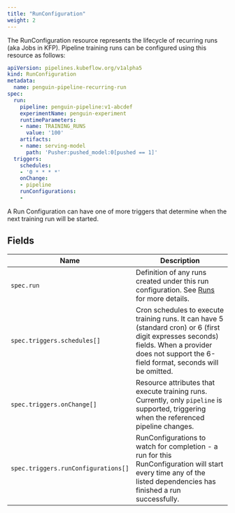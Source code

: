 ```yaml
---
title: "RunConfiguration"
weight: 2
---
```


The RunConfiguration resource represents the lifecycle of recurring runs (aka Jobs in KFP).
Pipeline training runs can be configured using this resource as follows:

```yaml
apiVersion: pipelines.kubeflow.org/v1alpha5
kind: RunConfiguration
metadata:
  name: penguin-pipeline-recurring-run
spec:
  run:
    pipeline: penguin-pipeline:v1-abcdef
    experimentName: penguin-experiment
    runtimeParameters:
    - name: TRAINING_RUNS
      value: '100'
    artifacts:
    - name: serving-model
      path: 'Pusher:pushed_model:0[pushed == 1]'
  triggers:
    schedules:
    - '0 * * * *'
    onChange:
    - pipeline
    runConfigurations:
    - 
```

A Run Configuration can have one of more triggers that determine when the next training run will be started.

## Fields

| Name                                | Description                                                                                                                                                                                       |
|-------------------------------------|---------------------------------------------------------------------------------------------------------------------------------------------------------------------------------------------------|
| `spec.run`                          | Definition of any runs created under this run configuration. See [Runs](../run/#fields) for more details.                                                                                         |
| `spec.triggers.schedules[]`         | Cron schedules to execute training runs. It can have 5 (standard cron) or 6 (first digit expresses seconds) fields. When a provider does not support the 6-field format, seconds will be omitted. |
| `spec.triggers.onChange[]`          | Resource attributes that execute training runs. Currently, only `pipeline` is supported, triggering when the referenced pipeline changes.                                                         |
| `spec.triggers.runConfigurations[]` | RunConfigurations to watch for completion - a run for this RunConfiguration will start every time any of the listed dependencies has finished a run successfully.                                 |

